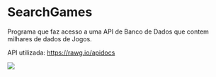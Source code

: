 # SearchGames

Programa que faz acesso a uma API de Banco de Dados que contem milhares de dados de Jogos.

API utilizada: https://rawg.io/apidocs


![](http://prntscr.com/rcdb02)

